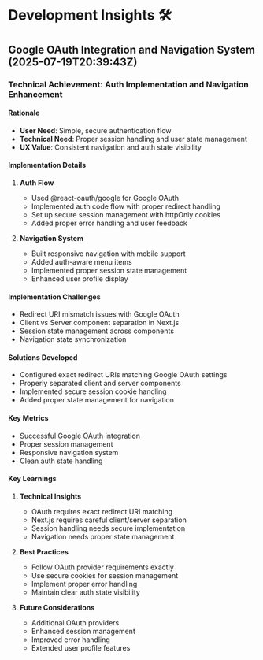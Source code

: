# Development Insights 🛠️

## Google OAuth Integration and Navigation System (2025-07-19T20:39:43Z)

### Technical Achievement: Auth Implementation and Navigation Enhancement

#### Rationale
- **User Need**: Simple, secure authentication flow
- **Technical Need**: Proper session handling and user state management
- **UX Value**: Consistent navigation and auth state visibility

#### Implementation Details
1. **Auth Flow**
   - Used @react-oauth/google for Google OAuth
   - Implemented auth code flow with proper redirect handling
   - Set up secure session management with httpOnly cookies
   - Added proper error handling and user feedback

2. **Navigation System**
   - Built responsive navigation with mobile support
   - Added auth-aware menu items
   - Implemented proper session state management
   - Enhanced user profile display

#### Implementation Challenges
- Redirect URI mismatch issues with Google OAuth
- Client vs Server component separation in Next.js
- Session state management across components
- Navigation state synchronization

#### Solutions Developed
- Configured exact redirect URIs matching Google OAuth settings
- Properly separated client and server components
- Implemented secure session cookie handling
- Added proper state management for navigation

#### Key Metrics
- Successful Google OAuth integration
- Proper session management
- Responsive navigation system
- Clean auth state handling

#### Key Learnings
1. **Technical Insights**
   - OAuth requires exact redirect URI matching
   - Next.js requires careful client/server separation
   - Session handling needs secure implementation
   - Navigation needs proper state management

2. **Best Practices**
   - Follow OAuth provider requirements exactly
   - Use secure cookies for session management
   - Implement proper error handling
   - Maintain clear auth state visibility

3. **Future Considerations**
   - Additional OAuth providers
   - Enhanced session management
   - Improved error handling
   - Extended user profile features
